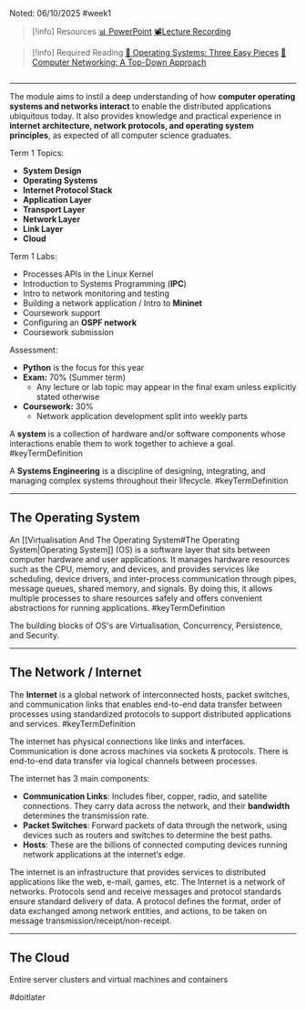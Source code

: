 Noted: 06/10/2025 #week1

> [!info] Resources
> [📊 PowerPoint](CourseIntroduction.pdf)
> [📽️Lecture Recording](https://lancaster.cloud.panopto.eu/Panopto/Pages/Viewer.aspx?id=b505e5ce-51eb-4587-875c-b363003733b6)

> [!info] Required Reading
> [📘 Operating Systems: Three Easy Pieces](https://pages.cs.wisc.edu/~remzi/OSTEP/)
> [📘 Computer Networking: A Top-Down Approach](https://bit.ly/2FunP0a)
> 

```table-of-contents

```
---


The module aims to instil a deep understanding of how **computer operating systems and networks interact** to enable the distributed applications ubiquitous today. It also provides knowledge and practical experience in **internet architecture, network protocols, and operating system principles**, as expected of all computer science graduates.

Term 1 Topics:
- **System Design**
- **Operating Systems**
- **Internet Protocol Stack**
- **Application Layer**
- **Transport Layer**
- **Network Layer**
- **Link Layer**
- **Cloud**

Term 1 Labs:
- Processes APIs in the Linux Kernel
- Introduction to Systems Programming (**IPC**)
- Intro to network monitoring and testing
- Building a network application / Intro to **Mininet**
- Coursework support
- Configuring an **OSPF network**
- Coursework submission

Assessment:
- **Python** is the focus for this year
- **Exam:** 70% (Summer term)
    - Any lecture or lab topic may appear in the final exam unless explicitly stated otherwise
- **Coursework:** 30%
    - Network application development split into weekly parts


A **system** is a collection of hardware and/or software components whose interactions enable them to work together to achieve a goal. #keyTermDefinition 

A **Systems Engineering** is a discipline of designing, integrating, and managing complex systems throughout their lifecycle. #keyTermDefinition 

---
## The Operating System

An [[Virtualisation And The Operating System#The Operating System|Operating System]] (OS) is a software layer that sits between computer hardware and user applications. It manages hardware resources such as the CPU, memory, and devices, and provides services like scheduling, device drivers, and inter-process communication through pipes, message queues, shared memory, and signals. By doing this, it allows multiple processes to share resources safely and offers convenient abstractions for running applications. #keyTermDefinition 

The building blocks of OS's are Virtualisation, Concurrency, Persistence, and Security.

---
## The Network / Internet

The **Internet** is a global network of interconnected hosts, packet switches, and communication links that enables end-to-end data transfer between processes using standardized protocols to support distributed applications and services. #keyTermDefinition 

The internet has physical connections like links and interfaces. Communication is done across machines via sockets & protocols. There is end-to-end data transfer via logical channels between processes. 

The internet has 3 main components:
- **Communication Links**: Includes fiber, copper, radio, and satellite connections. They carry data across the network, and their **bandwidth** determines the transmission rate.
- **Packet Switches**: Forward packets of data through the network, using devices such as routers and switches to determine the best paths.
- **Hosts**: These are the billions of connected computing devices running network applications at the internet’s edge.

The internet is an infrastructure that provides services to distributed applications like the web, e-mail, games, etc. The Internet is a network of networks. Protocols send and receive messages and protocol standards ensure standard delivery of data. A protocol defines the format, order of data exchanged among network entities, and actions, to be taken on message transmission/receipt/non-receipt.

---
## The Cloud

Entire server clusters and virtual machines and containers


#doitlater 

